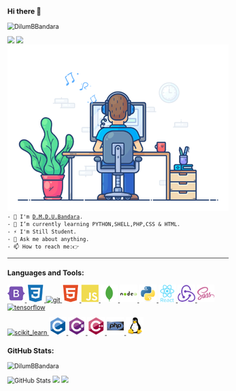 ### Hi there 👋
<!--
**SumithBandara123/SumithBandara123** is a ✨ _special_ ✨ repository because its `README.md` (this file) appears on your GitHub profile.

Here are some ideas to get you started:

- 🔭 I’m currently working on ...
- 🌱 I’m currently learning PYTHON,SHELL,PHP,CSS & HTML.
- 👯 I’m looking to collaborate on ...
- 🤔 I’m looking for help with ...
- 💬 Ask me about ...
- 📫 How to reach me: ...
- 😄 Pronouns: ...
- ⚡ Fun fact: ...
-->
<p align="left"> <img src="https://komarev.com/ghpvc/?username=DilumBBandara&label=Profile%20views&color=0e75b6&style=flat" alt="DilumBBandara" /> </p>
<img src="https://img.shields.io/github/followers/DilumBBandara?style=social"></a>
<img src="https://img.shields.io/github/stars/DilumBBandara.svg?style=social&label=Star&maxAge=2592000"> </a>
<br>
<a href="https://github.com/DilumBBandara"><img src="https://github.com/DilumBBandara/DilumBBandara/blob/main/DU%20(1).gif"></a>
<br>
<code>- 🤗 I'm <a href="https://github.com/DilumBBandara">D.M.D.U.</a><a href="https://github.com/DilumBBandara">Bandara</a>.</code>
<br>
<code>- 🌱 I’m currently learning PYTHON,SHELL,PHP,CSS & HTML.</code>
<br>
<code>- ⚡️ I'm Still Student.</code>
<br>
<code>- 💬 Ask me about anything.</code>
<br>
<code>- 📫 How to reach me:👉</code>
<br>
<hr>

<h3 align="left">Languages and Tools:</h3>

<p align="left"> <a href="https://getbootstrap.com" target="_blank"> <img src="https://github.com/devicons/devicon/blob/master/icons/bootstrap/bootstrap-plain.svg" alt="bootstrap" width="40" height="40"/> </a> <a href="https://www.w3schools.com/css/" target="_blank"> <img src="https://github.com/devicons/devicon/blob/master/icons/css3/css3-plain.svg" alt="css3" width="40" height="40"/> </a> <a href="https://git-scm.com/" target="_blank"> <img src="https://www.vectorlogo.zone/logos/git-scm/git-scm-icon.svg" alt="git" width="40" height="40"/> </a> <a href="https://www.w3.org/html/" target="_blank"> <img src="https://github.com/devicons/devicon/blob/master/icons/html5/html5-plain.svg" alt="html5" width="40" height="40"/> </a>      <a href="https://developer.mozilla.org/en-US/docs/Web/JavaScript" target="_blank"> <img src="https://github.com/devicons/devicon/blob/master/icons/javascript/javascript-plain.svg" alt="javascript" width="40" height="40"/> </a>      <a href="https://www.mongodb.com/" target="_blank"> <img src="https://github.com/devicons/devicon/blob/master/icons/mongodb/mongodb-plain.svg" alt="mongodb" width="40" height="40"/> </a>        <a href="https://nodejs.org" target="_blank"> <img src="https://github.com/devicons/devicon/blob/master/icons/nodejs/nodejs-original-wordmark.svg" alt="nodejs" width="40" height="40"/> </a>         <a href="https://www.python.org" target="_blank"> <img src="https://github.com/devicons/devicon/blob/master/icons/python/python-original.svg" alt="python" width="40" height="40"/> </a>        <a href="https://reactjs.org/" target="_blank"> <img src="https://github.com/devicons/devicon/blob/master/icons/react/react-original-wordmark.svg" alt="react" width="40" height="40"/> </a>                  <a href="https://redux.js.org" target="_blank"> <img src="https://github.com/devicons/devicon/blob/master/icons/redux/redux-original.svg" alt="redux" width="40" height="40"/> </a>             <a href="https://sass-lang.com" target="_blank"> <img src="https://github.com/devicons/devicon/blob/master/icons/sass/sass-original.svg" alt="sass" width="40" height="40"/> </a>              <a href="https://www.tensorflow.org" target="_blank"> <img src="https://www.vectorlogo.zone/logos/tensorflow/tensorflow-icon.svg" alt="tensorflow" width="40" height="40"/> </a> 

<p align="left"> 
  <a href="https://scikit-learn.org/" target="_blank"> <img src="https://avatars1.githubusercontent.com/u/16848261?s=280&v=4" alt="scikit_learn" width="40" height="40"/> </a>  
<a href="https://www.cprogramming.com/" target="_blank"> <img src="https://github.com/devicons/devicon/blob/master/icons/c/c-original.svg" alt="c" width="40" height="40"/> </a> 
<a href="https://www.w3schools.com/cs/" target="_blank"> <img src="https://github.com/devicons/devicon/blob/master/icons/csharp/csharp-original.svg" alt="csharp" width="40" height="40"/> </a> <a href="https://www.w3schools.com/css/" target="_blank"> <img src="https://github.com/devicons/devicon/blob/master/icons/cplusplus/cplusplus-original.svg" alt="C++" width="40" height="40"/> 
  <a href="https://www.php.net" target="_blank"> <img src="https://github.com/devicons/devicon/blob/master/icons/php/php-original.svg" alt="php" width="40" height="40"/> </a> 
  <a href="https://www.linux.org/" target="_blank"> <img src="https://github.com/devicons/devicon/blob/master/icons/linux/linux-original.svg" alt="linux" width="40" height="40"/> </a> 


<h3 align="left">GitHub Stats:</h3>
<img align="left" src="https://github-readme-stats.vercel.app/api/top-langs?username=DilumBBandara&show_icons=true&locale=en&layout=compact" alt="DilumBBandara" /></p>
<br>
<p align="left"><img src="https://github-readme-stats.vercel.app/api?username=DilumBBandara&title_color=6FDA44&text_color=FFFFFF&show_icons=true&icon_color=6FDA44&include_all_commits=true&count_private=true&theme=dark" alt="GitHub Stats" height="200" />
<img src="https://metrics.lecoq.io/DilumBBandara?template=classic&achievements=1&achievements.threshold=C&achievements.secrets=true&achievements.display=compact&achievements.limit=0&config.timezone=Asia%2FDhaka">
	
<img src="https://github-profile-trophy.vercel.app/?username=DilumBBandara&theme=onedark&title=MultiLanguage,Stars,Commit,Followers,Repo,PR">
</p>
